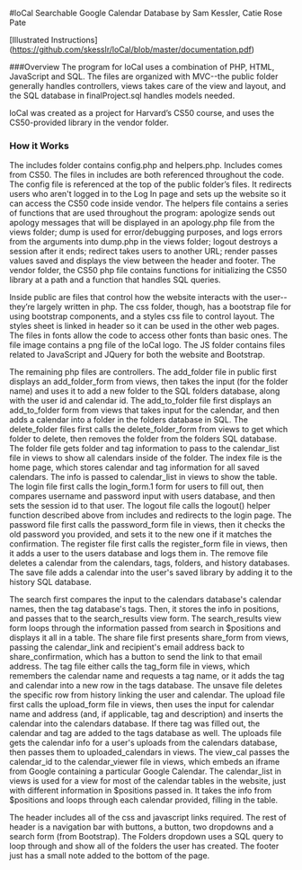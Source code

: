 #loCal
Searchable Google Calendar Database by Sam Kessler, Catie Rose Pate

[Illustrated Instructions] (https://github.com/skesslr/loCal/blob/master/documentation.pdf)

###Overview
The program for loCal uses a combination of PHP, HTML, JavaScript and SQL. The files are organized with MVC--the public folder generally handles controllers, views takes care of the view and layout, and the SQL database in finalProject.sql handles models needed.

loCal was created as a project for Harvard’s CS50 course, and uses the CS50-provided library in the vendor folder.

### How it Works
The includes folder contains config.php and helpers.php. Includes comes from CS50. The files in includes are both referenced throughout the code. The config file is referenced at the top of the public folder’s files. It redirects users who aren't logged in to the Log In page and sets up the website so it can access the CS50 code inside vendor. The helpers file contains a series of functions that are used throughout the program: apologize sends out apology messages that will be displayed in an apology.php file from the views folder; dump is used for error/debugging purposes, and logs errors from the arguments into dump.php in the views folder; logout destroys a session after it ends; redirect takes users to another URL; render passes values saved and displays the view between the header and footer. The vendor folder, the CS50 php file contains functions for initializing the CS50 library at a path and a function that handles SQL queries.

Inside public are files that control how the website interacts with the user--they’re largely written in php. The css folder, though, has a bootstrap file for using bootstrap components, and a styles css file to control layout. The styles sheet is linked in header so it can be used in the other web pages. The files in fonts allow the code to access other fonts than basic ones. The file image contains a png file of the loCal logo. The JS folder contains files related to JavaScript and JQuery for both the website and Bootstrap.

The remaining php files are controllers. The add_folder file in public first displays an add_folder_form from views, then takes the input  (for the folder name) and uses it to add a new folder to the SQL folders database, along with the user id and calendar id. The add_to_folder file
first displays an add_to_folder form from views that takes input for the calendar, and then adds a calendar into a folder in the folders database  in SQL. The delete_folder files first calls the delete_folder_form from views to get which folder to delete, then removes the folder from the folders SQL database. The folder file gets folder and tag information to pass to the calendar_list file in views to show all calendars inside of the folder. The index file is the home page, which stores calendar and tag information for all saved calendars. The info is passed to calendar_list in views to show the table. The login file first calls the login_form.1 form for users to fill out, then compares username and password input with users database, and then sets the session id to that user. The logout file calls the logout() helper function described above from includes and redirects to the login page. The password file first calls the password_form file in views, then it checks the old password you provided, and sets it to the new one if it matches the confirmation.
The register file first calls the register_form file in views, then it adds a user to the users database and logs them in. The remove file deletes a calendar from the calendars, tags, folders, and history databases. The save file adds a calendar into the user's saved library by adding it to the history SQL database. 

The search first compares the input to the calendars database's calendar names, then the tag database's tags. Then, it stores the info in positions, and passes that to the search_results view form. The search_results view form loops through the information passed from search in $positions and displays it all in a table. The share file first presents share_form from views, passing the calendar_link and recipient's email address back to share_confirmation, which has a button to send the link to that email address. The tag file either calls the tag_form file in views, which remembers the calendar name and requests a tag name, or it adds the tag and calendar into a new row in the tags database. The unsave file deletes the specific row from history linking the user and calendar. The upload file first calls the upload_form file in views, then uses the input for calendar name and address (and, if applicable, tag and description) and inserts the calendar into the calendars database. If there tag was filled out, the calendar and tag are added to the tags database as well. The uploads file gets the calendar info for a user's uploads from the calendars database, then passes them to uploaded_calendars in views. The view_cal passes the calendar_id to the calendar_viewer file in views, which embeds an iframe from Google containing a particular Google Calendar. The calendar_list in views is used for a view for most of the calendar tables in the website, just with different information in $positions passed in. It takes the info from $positions and loops through each calendar provided, filling in the table. 

The header includes all of the css and javascript links required. The rest of header is a navigation bar with buttons, a button, two dropdowns and a search form (from Bootstrap).
The Folders dropdown uses a SQL query to loop through and show all of the folders the user has created. The footer just has a small note added to the bottom of the page.
